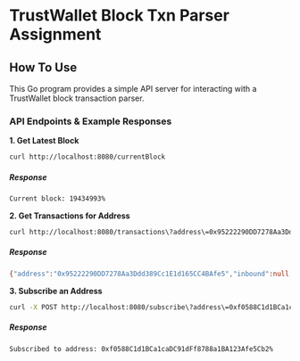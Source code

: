 # TrustWallet Block Txn Parser Assignment

## How To Use

This Go program provides a simple API server for interacting with a TrustWallet block transaction parser.

### API Endpoints & Example Responses

**1. Get Latest Block**

```bash
curl http://localhost:8080/currentBlock
```

##### Response 
```bash
Current block: 19434993%
```

**2. Get Transactions for Address**

```bash
curl http://localhost:8080/transactions\?address\=0x95222290DD7278Aa3Ddd389Cc1E1d165CC4BAfe5
```

##### Response 
```bash
{"address":"0x95222290DD7278Aa3Ddd389Cc1E1d165CC4BAfe5","inbound":null,"outbound":[{"hash":"0x0bfb1e7deddc65ad079cd49c88e3502325c44d0ee87ccf0217b09a3ed2b226d4","from":"0x95222290dd7278aa3ddd389cc1e1d165cc4bafe5","to":"0x876528533158c07c1b87291c35f84104cd64ec01","value":"0x1b28bb3568448d2"}]}
```

**3. Subscribe an Address**

```bash
curl -X POST http://localhost:8080/subscribe\?address\=0xf0588C1d1BCa1caDC91dFf8788a1BA123Afe5Cb2
```

##### Response 
```bash
Subscribed to address: 0xf0588C1d1BCa1caDC91dFf8788a1BA123Afe5Cb2%
```
